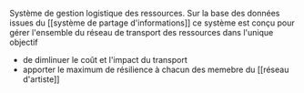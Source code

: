 Système de gestion logistique des ressources.
Sur la base des données issues du [[système de partage d'informations]] ce système est conçu pour gérer l'ensemble du réseau de transport des ressources dans l'unique objectif 
-	de dimlinuer le coût et l'impact du transport
-	apporter le maximum de résilience à chacun des memebre du [[réseau d'artiste]]